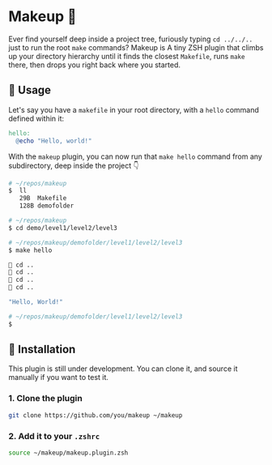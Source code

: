 # Makeup 💄

Ever find yourself deep inside a project tree, furiously typing `cd ../../..` just to run the root `make` commands?  Makeup is A tiny ZSH plugin that climbs up your directory hierarchy until it finds the closest `Makefile`, runs `make` there, then drops you right back where you started.

## 💅 Usage

Let's say you have a `makefile` in your root directory, with a `hello` command defined within it:

```makefile
hello:
  @echo "Hello, world!"
```

With the `makeup` plugin, you can now run that `make hello` command from any subdirectory, deep inside the project 👇

```bash
# ~/repos/makeup
$  ll
   29B  Makefile
   128B demofolder

# ~/repos/makeup 
$ cd demo/level1/level2/level3

# ~/repos/makeup/demofolder/level1/level2/level3 
$ make hello

🧗 cd ..
🧗 cd ..
🧗 cd ..
🧗 cd ..

"Hello, World!"

# ~/repos/makeup/demofolder/level1/level2/level3 
$
```

## 🔧 Installation

This plugin is still under development. You can clone it, and source it manually if you want to test it.

### 1. Clone the plugin

```bash
git clone https://github.com/you/makeup ~/makeup
```

### 2. Add it to your `.zshrc`

```bash
source ~/makeup/makeup.plugin.zsh
```
